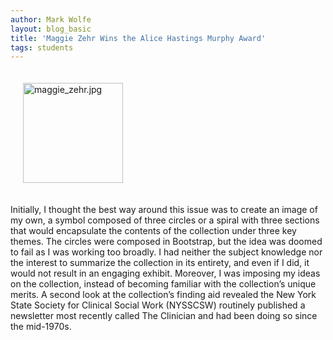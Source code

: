 ```yaml
---
author: Mark Wolfe
layout: blog_basic
title: 'Maggie Zehr Wins the Alice Hastings Murphy Award'
tags: students
---
```

  <p></p>
 <p>
  <img alt="maggie_zehr.jpg" class="mt-image-center" height="160" src="{{ site.url }}/posts-img/maggie_zehr.jpg" style="float: center; margin: 20px 0 20px 20px;" width="160"/></p>

</p>
 <p></p>

 <p>Initially, I thought the best way around this issue was to create an image of my own, a symbol composed of three circles or a spiral with three sections that would encapsulate the contents of the collection under three key themes. The circles were composed in Bootstrap, but the idea was doomed to fail as I was working too broadly. I had neither the subject knowledge nor the interest to summarize the collection in its entirety, and even if I did, it would not result in an engaging exhibit. Moreover, I was imposing my ideas on the collection, instead of becoming familiar with the collection’s unique merits. A second look at the collection’s finding aid revealed the New York State Society for Clinical Social Work (NYSSCSW) routinely published a newsletter most recently called The Clinician and had been doing so since the mid-1970s.
<p></p>






